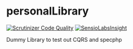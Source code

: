 personalLibrary
===============

[![Scrutinizer Code Quality](https://scrutinizer-ci.com/g/sk9/personalLibrary/badges/quality-score.png?b=master)](https://scrutinizer-ci.com/g/sk9/personalLibrary/?branch=master)
[![SensioLabsInsight](https://insight.sensiolabs.com/projects/8c4d6c84-ad9e-4ac7-92a3-53eb74fc6592/mini.png)](https://insight.sensiolabs.com/projects/8c4d6c84-ad9e-4ac7-92a3-53eb74fc6592)

Dummy Library to test out CQRS and specphp
